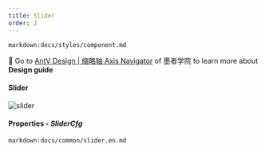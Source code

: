 ```yaml
---
title: Slider
order: 2
---
```


`markdown:docs/styles/component.md`

🎨  Go to [AntV Design | 缩略轴 Axis Navigator](https://www.yuque.com/mo-college/vis-design/gs5ow9) of 墨者学院 to learn more about **Design guide**

#### Slider

<img src="https://gw.alipayobjects.com/zos/antfincdn/A3UeXLPhhU/slider-intro.jpg" class="component-img" alt="slider" />

#### Properties - _SliderCfg_

`markdown:docs/common/slider.en.md`